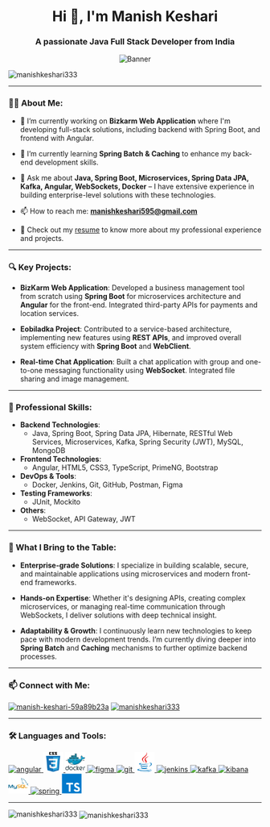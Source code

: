 

<h1 align="center">Hi 👋, I'm Manish Keshari</h1>
<h3 align="center">A passionate Java Full Stack Developer from India</h3>

<p align="center">
  <img src="https://cdn.prod.website-files.com/6344c9cef89d6f2270a38908/653c5395a20cd20e8f4fb7b5_Freelance%20Software%20Developer%20Everything%20You%20Need%20To%20Know-p-800.webp" alt="Banner" style="width:100%; height:300px;">
</p>

<p align="left"> <img src="https://komarev.com/ghpvc/?username=manishkeshari333&label=Profile%20views&color=0e75b6&style=flat" alt="manishkeshari333" /> </p>

---

### 👨‍💻 About Me:

- 🔭 I’m currently working on **Bizkarm Web Application** where I'm developing full-stack solutions, including backend with Spring Boot, and frontend with Angular.
  
- 🌱 I’m currently learning **Spring Batch & Caching** to enhance my back-end development skills.

- 💬 Ask me about **Java, Spring Boot, Microservices, Spring Data JPA, Kafka, Angular, WebSockets, Docker** – I have extensive experience in building enterprise-level solutions with these technologies.

- 📫 How to reach me: **manishkeshari595@gmail.com**

- 📄 Check out my [resume](https://drive.google.com/file/d/1ibcExJt2HqNsYAM85GXlWbAm-89FD-7t/view?usp=drive_link) to know more about my professional experience and projects.

---

### 🔍 Key Projects:

- **BizKarm Web Application**: Developed a business management tool from scratch using **Spring Boot** for microservices architecture and **Angular** for the front-end. Integrated third-party APIs for payments and location services.
  
- **Eobiladka Project**: Contributed to a service-based architecture, implementing new features using **REST APIs**, and improved overall system efficiency with **Spring Boot** and **WebClient**.

- **Real-time Chat Application**: Built a chat application with group and one-to-one messaging functionality using **WebSocket**. Integrated file sharing and image management.

---

### 🌟 Professional Skills:

- **Backend Technologies**:  
  - Java, Spring Boot, Spring Data JPA, Hibernate, RESTful Web Services, Microservices, Kafka, Spring Security (JWT), MySQL, MongoDB
- **Frontend Technologies**:  
  - Angular, HTML5, CSS3, TypeScript, PrimeNG, Bootstrap
- **DevOps & Tools**:  
  - Docker, Jenkins, Git, GitHub, Postman, Figma
- **Testing Frameworks**:  
  - JUnit, Mockito
- **Others**:  
  - WebSocket, API Gateway, JWT

---

### 🎯 What I Bring to the Table:

- **Enterprise-grade Solutions**: I specialize in building scalable, secure, and maintainable applications using microservices and modern front-end frameworks.
  
- **Hands-on Expertise**: Whether it's designing APIs, creating complex microservices, or managing real-time communication through WebSockets, I deliver solutions with deep technical insight.

- **Adaptability & Growth**: I continuously learn new technologies to keep pace with modern development trends. I’m currently diving deeper into **Spring Batch** and **Caching** mechanisms to further optimize backend processes.

---

### 📫 Connect with Me:

<p align="left">
<a href="https://linkedin.com/in/manish-keshari-59a89b23a" target="blank"><img align="center" src="https://raw.githubusercontent.com/rahuldkjain/github-profile-readme-generator/master/src/images/icons/Social/linked-in-alt.svg" alt="manish-keshari-59a89b23a" height="30" width="40" /></a>
<a href="https://github.com/manishkeshari333" target="blank"><img align="center" src="https://raw.githubusercontent.com/rahuldkjain/github-profile-readme-generator/master/src/images/icons/Social/github.svg" alt="manishkeshari333" height="30" width="40" /></a>
</p>

---

### 🛠 Languages and Tools:

<p align="left"> 
  <a href="https://angular.io" target="_blank" rel="noreferrer"> <img src="https://angular.io/assets/images/logos/angular/angular.svg" alt="angular" width="40" height="40"/> </a> 
  <a href="https://www.w3schools.com/css/" target="_blank" rel="noreferrer"> <img src="https://raw.githubusercontent.com/devicons/devicon/master/icons/css3/css3-original-wordmark.svg" alt="css3" width="40" height="40"/> </a> 
  <a href="https://www.docker.com/" target="_blank" rel="noreferrer"> <img src="https://raw.githubusercontent.com/devicons/devicon/master/icons/docker/docker-original-wordmark.svg" alt="docker" width="40" height="40"/> </a> 
  <a href="https://www.figma.com/" target="_blank" rel="noreferrer"> <img src="https://www.vectorlogo.zone/logos/figma/figma-icon.svg" alt="figma" width="40" height="40"/> </a> 
  <a href="https://git-scm.com/" target="_blank" rel="noreferrer"> <img src="https://www.vectorlogo.zone/logos/git-scm/git-scm-icon.svg" alt="git" width="40" height="40"/> </a> 
  <a href="https://www.java.com" target="_blank" rel="noreferrer"> <img src="https://raw.githubusercontent.com/devicons/devicon/master/icons/java/java-original.svg" alt="java" width="40" height="40"/> </a> 
  <a href="https://www.jenkins.io" target="_blank" rel="noreferrer"> <img src="https://www.vectorlogo.zone/logos/jenkins/jenkins-icon.svg" alt="jenkins" width="40" height="40"/> </a> 
  <a href="https://kafka.apache.org/" target="_blank" rel="noreferrer"> <img src="https://www.vectorlogo.zone/logos/apache_kafka/apache_kafka-icon.svg" alt="kafka" width="40" height="40"/> </a> 
  <a href="https://www.elastic.co/kibana" target="_blank" rel="noreferrer"> <img src="https://www.vectorlogo.zone/logos/elasticco_kibana/elasticco_kibana-icon.svg" alt="kibana" width="40" height="40"/> </a> 
  <a href="https://www.mysql.com/" target="_blank" rel="noreferrer"> <img src="https://raw.githubusercontent.com/devicons/devicon/master/icons/mysql/mysql-original-wordmark.svg" alt="mysql" width="40" height="40"/> </a> 
  <a href="https://spring.io/" target="_blank" rel="noreferrer"> <img src="https://www.vectorlogo.zone/logos/springio/springio-icon.svg" alt="spring" width="40" height="40"/> </a> 
  <a href="https://www.typescriptlang.org/" target="_blank" rel="noreferrer"> <img src="https://raw.githubusercontent.com/devicons/devicon/master/icons/typescript/typescript-original.svg" alt="typescript" width="40" height="40"/> </a> 
</p>

---

<p><img align="left" src="https://github-readme-stats.vercel.app/api/top-langs?username=manishkeshari333&show_icons=true&locale=en&layout=compact" alt="manishkeshari333" /></p>

<p>&nbsp;<img align="center" src="https://github-readme-stats.vercel.app/api?username=manishkeshari333&show_icons=true&locale=en" alt="manishkeshari333" /></p>
